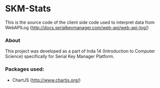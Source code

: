 # SKM-Stats

This is the source code of the client side code used to interpret data from WebAPILog (http://docs.serialkeymanager.com/web-api/web-api-log/)

### About
This project was developed as a part of Inda 14 (Introduction to Computer Science) specifically for Serial Key Manager Platform.

### Packages used:
 * ChartJS (http://www.chartjs.org/)
